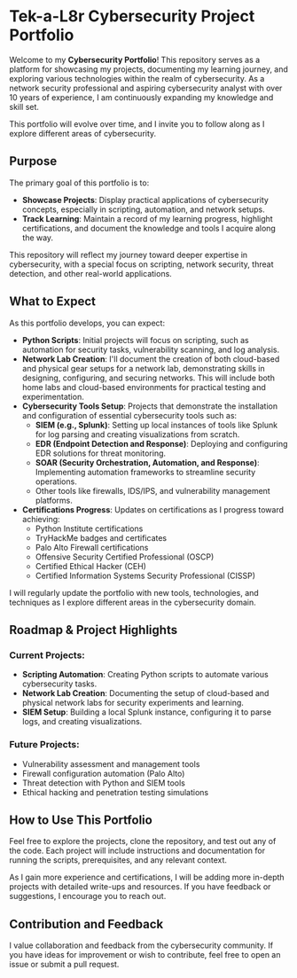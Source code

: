 # Tek-a-L8r Cybersecurity Project Portfolio

Welcome to my **Cybersecurity Portfolio**! This repository serves as a platform for showcasing my projects, documenting my learning journey, and exploring various technologies within the realm of cybersecurity. As a network security professional and aspiring cybersecurity analyst with over 10 years of experience, I am continuously expanding my knowledge and skill set.

This portfolio will evolve over time, and I invite you to follow along as I explore different areas of cybersecurity.

## Purpose

The primary goal of this portfolio is to:
- **Showcase Projects**: Display practical applications of cybersecurity concepts, especially in scripting, automation, and network setups.
- **Track Learning**: Maintain a record of my learning progress, highlight certifications, and document the knowledge and tools I acquire along the way.

This repository will reflect my journey toward deeper expertise in cybersecurity, with a special focus on scripting, network security, threat detection, and other real-world applications.

## What to Expect

As this portfolio develops, you can expect:

- **Python Scripts**: Initial projects will focus on scripting, such as automation for security tasks, vulnerability scanning, and log analysis.
- **Network Lab Creation**: I'll document the creation of both cloud-based and physical gear setups for a network lab, demonstrating skills in designing, configuring, and securing networks. This will include both home labs and cloud-based environments for practical testing and experimentation.
- **Cybersecurity Tools Setup**: Projects that demonstrate the installation and configuration of essential cybersecurity tools such as:
  - **SIEM (e.g., Splunk)**: Setting up local instances of tools like Splunk for log parsing and creating visualizations from scratch.
  - **EDR (Endpoint Detection and Response)**: Deploying and configuring EDR solutions for threat monitoring.
  - **SOAR (Security Orchestration, Automation, and Response)**: Implementing automation frameworks to streamline security operations.
  - Other tools like firewalls, IDS/IPS, and vulnerability management platforms.
- **Certifications Progress**: Updates on certifications as I progress toward achieving:
  - Python Institute certifications
  - TryHackMe badges and certificates
  - Palo Alto Firewall certifications
  - Offensive Security Certified Professional (OSCP)
  - Certified Ethical Hacker (CEH)
  - Certified Information Systems Security Professional (CISSP)

I will regularly update the portfolio with new tools, technologies, and techniques as I explore different areas in the cybersecurity domain.

## Roadmap & Project Highlights

### Current Projects:
- **Scripting Automation**: Creating Python scripts to automate various cybersecurity tasks.
- **Network Lab Creation**: Documenting the setup of cloud-based and physical network labs for security experiments and learning.
- **SIEM Setup**: Building a local Splunk instance, configuring it to parse logs, and creating visualizations.

### Future Projects:
- Vulnerability assessment and management tools
- Firewall configuration automation (Palo Alto)
- Threat detection with Python and SIEM tools
- Ethical hacking and penetration testing simulations

## How to Use This Portfolio

Feel free to explore the projects, clone the repository, and test out any of the code. Each project will include instructions and documentation for running the scripts, prerequisites, and any relevant context.

As I gain more experience and certifications, I will be adding more in-depth projects with detailed write-ups and resources. If you have feedback or suggestions, I encourage you to reach out.

## Contribution and Feedback

I value collaboration and feedback from the cybersecurity community. If you have ideas for improvement or wish to contribute, feel free to open an issue or submit a pull request.
